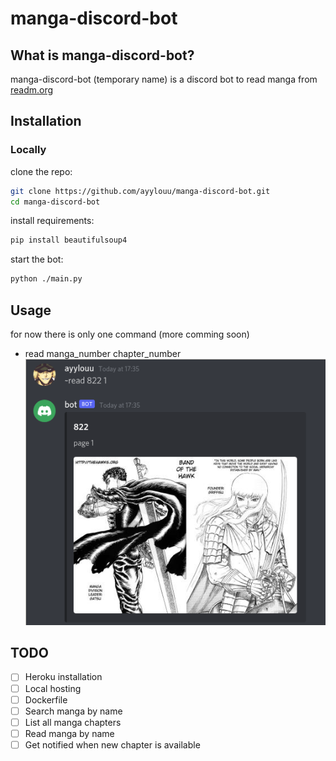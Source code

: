 # manga-discord-bot

## What is manga-discord-bot?
manga-discord-bot (temporary name) is a discord bot to read manga from [readm.org](https://readm.org/)

## Installation

### Locally
clone the repo:

```bash
git clone https://github.com/ayylouu/manga-discord-bot.git
cd manga-discord-bot
```

install requirements:

```bash
pip install beautifulsoup4
```

start the bot:

```bash
python ./main.py
```

## Usage
for now there is only one command (more comming soon)
+ read manga_number chapter_number
![screenshot](https://github.com/ayylouu/manga-discord-bot/blob/master/screenshots/read.png)

## TODO
- [ ] Heroku installation
- [ ] Local hosting
- [ ] Dockerfile
- [ ] Search manga by name
- [ ] List all manga chapters
- [ ] Read manga by name
- [ ] Get notified when new chapter is available
